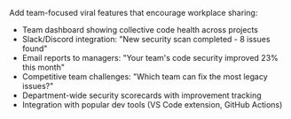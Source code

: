 Add team-focused viral features that encourage workplace sharing:

- Team dashboard showing collective code health across projects
- Slack/Discord integration: "New security scan completed - 8 issues found"
- Email reports to managers: "Your team's code security improved 23% this month"
- Competitive team challenges: "Which team can fix the most legacy issues?"
- Department-wide security scorecards with improvement tracking
- Integration with popular dev tools (VS Code extension, GitHub Actions)